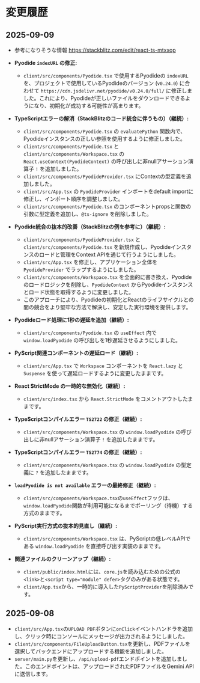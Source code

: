 # 変更履歴

## 2025-09-09

- 参考になりそうな情報
https://stackblitz.com/edit/react-ts-mtxxop

- **Pyodide `indexURL` の修正:**
  - `client/src/components/Pyodide.tsx` で使用するPyodideの `indexURL` を、プロジェクトで使用しているPyodideのバージョン (`v0.24.0`) に合わせて `https://cdn.jsdelivr.net/pyodide/v0.24.0/full/` に修正しました。これにより、Pyodideが正しいファイルをダウンロードできるようになり、初期化が成功する可能性が高まります。
- **TypeScriptエラーの解消（StackBlitzのコード統合に伴うもの）（継続）:**
  - `client/src/components/Pyodide.tsx` の `evaluatePython` 関数内で、Pyodideインスタンスの正しい参照を使用するように修正しました。
  - `client/src/components/Pyodide.tsx` と `client/src/components/Workspace.tsx` の `React.useContext(PyodideContext)` の呼び出しに非nullアサーション演算子 `!` を追加しました。
  - `client/src/components/PyodideProvider.tsx` にContextの型定義を追加しました。
  - `client/src/App.tsx` の `PyodideProvider` インポートをdefault importに修正し、インポート順序を調整しました。
  - `client/src/components/Pyodide.tsx` のコンポーネントpropsと関数の引数に型定義を追加し、`@ts-ignore` を削除しました。
- **Pyodide統合の抜本的改善（StackBlitzの例を参考に）（継続）:**
  - `client/src/components/PyodideProvider.tsx` と `client/src/components/Pyodide.tsx` を新規作成し、Pyodideインスタンスのロードと管理をContext APIを通じて行うようにしました。
  - `client/src/App.tsx` を修正し、アプリケーション全体を `PyodideProvider` でラップするようにしました。
  - `client/src/components/Workspace.tsx` を全面的に書き換え、Pyodideのロードロジックを削除し、`PyodideContext` からPyodideインスタンスとロード状態を取得するように変更しました。
  - このアプローチにより、Pyodideの初期化とReactのライフサイクルとの間の競合をより堅牢な方法で解決し、安定した実行環境を提供します。
- **Pyodideロード処理に1秒の遅延を追加（継続）:**
  - `client/src/components/Pyodide.tsx` の `useEffect` 内で `window.loadPyodide` の呼び出しを1秒遅延させるようにしました。
- **PyScript関連コンポーネントの遅延ロード（継続）:**
  - `client/src/App.tsx` で `Workspace` コンポーネントを `React.lazy` と `Suspense` を使って遅延ロードするように変更したままです。
- **React StrictMode の一時的な無効化（継続）:**
  - `client/src/index.tsx` から `React.StrictMode` をコメントアウトしたままです。
- **TypeScriptコンパイルエラー `TS2722` の修正（継続）:**
  - `client/src/components/Workspace.tsx` の `window.loadPyodide` の呼び出しに非nullアサーション演算子 `!` を追加したままです。
- **TypeScriptコンパイルエラー `TS2774` の修正（継続）:**
  - `client/src/components/Workspace.tsx` の `window.loadPyodide` の型定義に `?` を追加したままです。
- **`loadPyodide is not available` エラーの最終修正（継続）:**
  - `client/src/components/Workspace.tsx`の`useEffect`フックは、`window.loadPyodide`関数が利用可能になるまでポーリング（待機）する方式のままです。
- **PyScript実行方式の抜本的見直し（継続）:**
  - `client/src/components/Workspace.tsx` は、PyScriptの低レベルAPIである `window.loadPyodide` を直接呼び出す実装のままです。
- **関連ファイルのクリーンアップ（継続）:**
  - `client/public/index.html`には、`core.js`を読み込むための公式の`<link>`と`<script type="module" defer>`タグのみがある状態です。
  - `client/App.tsx`から、一時的に導入した`PyScriptProvider`を削除済みです。

## 2025-09-08

- `client/src/App.tsx`の`UPLOAD PDF`ボタンに`onClick`イベントハンドラを追加し、クリック時にコンソールにメッセージが出力されるようにしました。
- `client/src/components/FileUploadButton.tsx`を更新し、PDFファイルを選択してバックエンドにアップロードする機能を追加しました。
- `server/main.py`を更新し、`/api/upload-pdf`エンドポイントを追加しました。このエンドポイントは、アップロードされたPDFファイルをGemini APIに送信します。